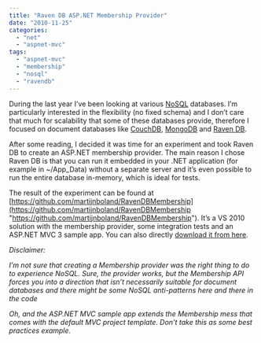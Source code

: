 ```yaml
---
title: "Raven DB ASP.NET Membership Provider"
date: "2010-11-25"
categories: 
  - "net"
  - "aspnet-mvc"
tags: 
  - "aspnet-mvc"
  - "membership"
  - "nosql"
  - "ravendb"
---
```


During the last year I’ve been looking at various [NoSQL](http://en.wikipedia.org/wiki/NoSQL) databases. I’m particularly interested in the flexibility (no fixed schema) and I don’t care that much for scalability that some of these databases provide, therefore I focused on document databases like [CouchDB](http://couchdb.apache.org/), [MongoDB](http://www.mongodb.org/) and [Raven DB](http://ravendb.net/).

After some reading, I decided it was time for an experiment and took Raven DB to create an ASP.NET membership provider. The main reason I chose Raven DB is that you can run it embedded in your .NET application (for example in ~/App\_Data) without a separate server and it’s even possible to run the entire database in-memory, which is ideal for tests.

The result of the experiment can be found at [https://github.com/martijnboland/RavenDBMembership](https://github.com/martijnboland/RavenDBMembership "https://github.com/martijnboland/RavenDBMembership"). It’s a VS 2010 solution with the membership provider, some integration tests and an ASP.NET MVC 3 sample app. You can also directly [download it from here](https://github.com/martijnboland/RavenDBMembership/zipball/master).

_Disclaimer:_

_I’m not sure that creating a Membership provider was the right thing to do to experience NoSQL. Sure, the provider works, but the Membership API forces you into a direction that isn’t necessarily suitable for document databases and there might be some NoSQL anti-patterns here and there in the code_

_Oh, and the ASP.NET MVC sample app extends the Membership mess that comes with the default MVC project template. Don’t take this as some best practices example._
